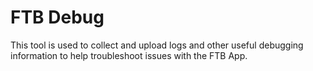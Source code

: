 # FTB Debug

This tool is used to collect and upload logs and other useful debugging information to help troubleshoot issues with the FTB App.